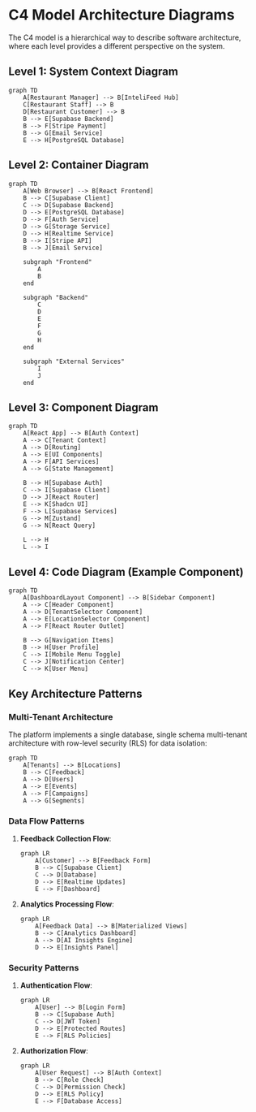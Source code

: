 # C4 Model Architecture Diagrams

The C4 model is a hierarchical way to describe software architecture, where each level provides a different perspective on the system.

## Level 1: System Context Diagram

```mermaid
graph TD
    A[Restaurant Manager] --> B[InteliFeed Hub]
    C[Restaurant Staff] --> B
    D[Restaurant Customer] --> B
    B --> E[Supabase Backend]
    B --> F[Stripe Payment]
    B --> G[Email Service]
    E --> H[PostgreSQL Database]
```

## Level 2: Container Diagram

```mermaid
graph TD
    A[Web Browser] --> B[React Frontend]
    B --> C[Supabase Client]
    C --> D[Supabase Backend]
    D --> E[PostgreSQL Database]
    D --> F[Auth Service]
    D --> G[Storage Service]
    D --> H[Realtime Service]
    B --> I[Stripe API]
    B --> J[Email Service]
    
    subgraph "Frontend"
        A
        B
    end
    
    subgraph "Backend"
        C
        D
        E
        F
        G
        H
    end
    
    subgraph "External Services"
        I
        J
    end
```

## Level 3: Component Diagram

```mermaid
graph TD
    A[React App] --> B[Auth Context]
    A --> C[Tenant Context]
    A --> D[Routing]
    A --> E[UI Components]
    A --> F[API Services]
    A --> G[State Management]
    
    B --> H[Supabase Auth]
    C --> I[Supabase Client]
    D --> J[React Router]
    E --> K[Shadcn UI]
    F --> L[Supabase Services]
    G --> M[Zustand]
    G --> N[React Query]
    
    L --> H
    L --> I
```

## Level 4: Code Diagram (Example Component)

```mermaid
graph TD
    A[DashboardLayout Component] --> B[Sidebar Component]
    A --> C[Header Component]
    A --> D[TenantSelector Component]
    A --> E[LocationSelector Component]
    A --> F[React Router Outlet]
    
    B --> G[Navigation Items]
    B --> H[User Profile]
    C --> I[Mobile Menu Toggle]
    C --> J[Notification Center]
    C --> K[User Menu]
```

## Key Architecture Patterns

### Multi-Tenant Architecture

The platform implements a single database, single schema multi-tenant architecture with row-level security (RLS) for data isolation:

```mermaid
graph TD
    A[Tenants] --> B[Locations]
    B --> C[Feedback]
    A --> D[Users]
    A --> E[Events]
    A --> F[Campaigns]
    A --> G[Segments]
```

### Data Flow Patterns

1. **Feedback Collection Flow**:
   ```mermaid
   graph LR
       A[Customer] --> B[Feedback Form]
       B --> C[Supabase Client]
       C --> D[Database]
       D --> E[Realtime Updates]
       E --> F[Dashboard]
   ```

2. **Analytics Processing Flow**:
   ```mermaid
   graph LR
       A[Feedback Data] --> B[Materialized Views]
       B --> C[Analytics Dashboard]
       A --> D[AI Insights Engine]
       D --> E[Insights Panel]
   ```

### Security Patterns

1. **Authentication Flow**:
   ```mermaid
   graph LR
       A[User] --> B[Login Form]
       B --> C[Supabase Auth]
       C --> D[JWT Token]
       D --> E[Protected Routes]
       E --> F[RLS Policies]
   ```

2. **Authorization Flow**:
   ```mermaid
   graph LR
       A[User Request] --> B[Auth Context]
       B --> C[Role Check]
       C --> D[Permission Check]
       D --> E[RLS Policy]
       E --> F[Database Access]
   ```